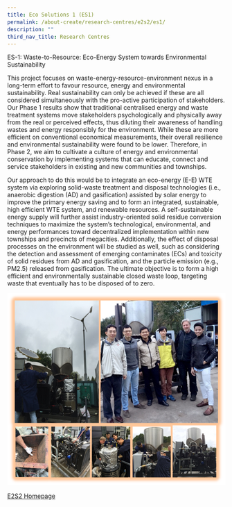 ```yaml
---
title: Eco Solutions 1 (ES1)
permalink: /about-create/research-centres/e2s2/es1/
description: ""
third_nav_title: Research Centres
---
```

ES-1: Waste-to-Resource: Eco-Energy System towards Environmental Sustainability

This project focuses on waste-energy-resource-environment nexus in a long-term effort to favour resource, energy and environmental sustainability. Real sustainability can only be achieved if these are all considered simultaneously with the pro-active participation of stakeholders. Our Phase 1 results show that traditional centralised energy and waste treatment systems move stakeholders psychologically and physically away from the real or perceived effects, thus diluting their awareness of handling wastes and energy responsibly for the environment. While these are more efficient on conventional economical measurements, their overall resilience and environmental sustainability were found to be lower. Therefore, in Phase 2, we aim to cultivate a culture of energy and environmental conservation by implementing systems that can educate, connect and service stakeholders in existing and new communities and townships.

Our approach to do this would be to integrate an eco-energy (E-E) WTE system via exploring solid-waste treatment and disposal technologies (i.e., anaerobic digestion (AD) and gasification) assisted by solar energy to improve the primary energy saving and to form an integrated, sustainable, high efficient WTE system, and renewable resources. A self-sustainable energy supply will further assist industry-oriented solid residue conversion techniques to maximize the system’s technological, environmental, and energy performances toward decentralized implementation within new townships and precincts of megacities. Additionally, the effect of disposal processes on the environment will be studied as well, such as considering the detection and assessment of emerging contaminates (ECs) and toxicity of solid residues from AD and gasification, and the particle emission (e.g., PM2.5) released from gasification. The ultimate objective is to form a high efficient and environmentally sustainable closed waste loop, targeting waste that eventually has to be disposed of to zero.

![](/images/Research%20Centres/cs_a-gasification.png)

[E2S2 Homepage](https://www.create.edu.sg/about-create/research-centres/e2s2)